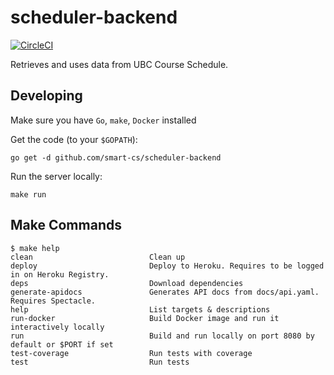 # scheduler-backend
[![CircleCI](https://circleci.com/gh/Smart-CS/scheduler-backend.svg?style=svg)](https://circleci.com/gh/Smart-CS/scheduler-backend)

Retrieves and uses data from UBC Course Schedule.

## Developing
Make sure you have `Go`, `make`, `Docker` installed

Get the code (to your `$GOPATH`):
```
go get -d github.com/smart-cs/scheduler-backend
```

Run the server locally:
```shell
make run
```

## Make Commands
```shell
$ make help
clean                          Clean up
deploy                         Deploy to Heroku. Requires to be logged in on Heroku Registry.
deps                           Download dependencies
generate-apidocs               Generates API docs from docs/api.yaml. Requires Spectacle.
help                           List targets & descriptions
run-docker                     Build Docker image and run it interactively locally
run                            Build and run locally on port 8080 by default or $PORT if set
test-coverage                  Run tests with coverage
test                           Run tests
```
